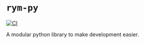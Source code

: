 # `rym-py`

[![CI](https://github.com/muppetjones/rym-py/actions/workflows/ci.yaml/badge.svg)](https://github.com/muppetjones/rym-py/actions/workflows/ci.yaml)

A modular python library to make development easier.
